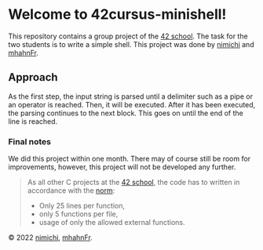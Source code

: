 # Welcome to 42cursus-minishell!
This repository contains a group project of the [42 school]. The task for the
two students is to write a simple shell. This project was done by [nimichi] and
[mhahnFr].

## Approach
As the first step, the input string is parsed until a delimiter such as a pipe
or an operator is reached. Then, it will be executed. After it has been
executed, the parsing continues to the next block. This goes on until the end
of the line is reached.

### Final notes
We did this project within one month. There may of course still be room for
improvements, however, this project will not be developed any further.

> As all other C projects at the [42 school], the code has to written in accordance
> with the [norm]:
> - Only 25 lines per function,
> - only 5 functions per file,
> - usage of only the allowed external functions.

© 2022 [nimichi], [mhahnFr].

[42 school]: https://www.42heilbronn.de/learncoderepeat
[mhahnFr]: https://www.github.com/mhahnFr
[nimichi]: https://www.github.com/nimichi
[norm]: https://www.github.com/42School/norminette
